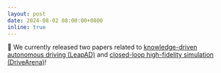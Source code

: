 ```yaml
---
layout: post
date: 2024-08-02 08:00:00+0800
inline: true
---
```


📢  We currently released two papers related to [knowledge-driven autonomous driving (LeapAD)](https://arxiv.org/abs/2405.15324) and [closed-loop high-fidelity simulation (DriveArena)](http://arxiv.org/abs/2408.00415)!

